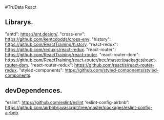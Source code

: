 #TruData React

## Librarys.

"antd": https://ant.design/. 
"cross-env": https://github.com/kentcdodds/cross-env. 
"history": https://github.com/ReactTraining/history. 
"react-redux": https://github.com/reduxjs/react-redux. 
"react-router": https://github.com/ReactTraining/react-router. 
"react-router-dom": https://github.com/ReactTraining/react-router/tree/master/packages/react-router-dom. 
"react-router-redux": https://github.com/reactjs/react-router-redux. 
"styled-components": https://github.com/styled-components/styled-components.

## devDependences.

“eslint”: https://github.com/eslint/eslint
“eslint-config-airbnb”: https://github.com/airbnb/javascript/tree/master/packages/eslint-config-airbnb. 